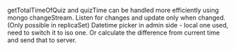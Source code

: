 getTotalTimeOfQuiz and quizTime can be handled more efficiently using mongo changeStream. Listen for changes and update only when changed. (Only possible in replicaSet)
Datetime picker in admin side - local one used, need to switch it to iso one. Or calculate the difference from current time and send that to server.